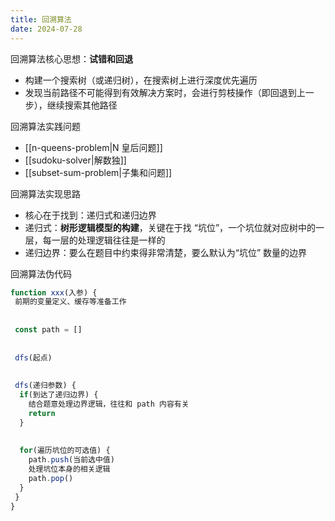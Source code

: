 ```yaml
---
title: 回溯算法
date: 2024-07-28
---
```

回溯算法核心思想：**试错和回退**

- 构建一个搜索树（或递归树），在搜索树上进行深度优先遍历
- 发现当前路径不可能得到有效解决方案时，会进行剪枝操作（即回退到上一步），继续搜索其他路径

回溯算法实践问题

- [[n-queens-problem|N 皇后问题]]
- [[sudoku-solver|解数独]]
- [[subset-sum-problem|子集和问题]]

回溯算法实现思路

- 核心在于找到：递归式和递归边界
- 递归式：**树形逻辑模型的构建**，关键在于找 “坑位”，一个坑位就对应树中的一层，每一层的处理逻辑往往是一样的
- 递归边界：要么在题目中约束得非常清楚，要么默认为“坑位” 数量的边界

回溯算法伪代码

```js
function xxx(入参) {
 前期的变量定义、缓存等准备工作 
 
 
 const path = []
 
 
 dfs(起点) 
 
 
 dfs(递归参数) {
  if(到达了递归边界) {
    结合题意处理边界逻辑，往往和 path 内容有关
    return   
  }
 
 
  for(遍历坑位的可选值) {
    path.push(当前选中值)
    处理坑位本身的相关逻辑
    path.pop()
  }
 }
}
```
